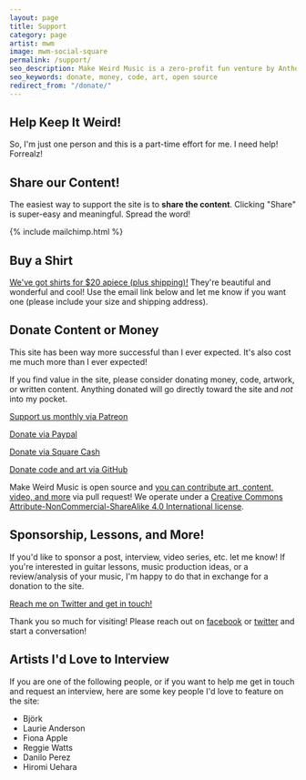 ```yaml
---
layout: page
title: Support
category: page
artist: mwm
image: mwm-social-square
permalink: /support/
seo_description: Make Weird Music is a zero-profit fun venture by Anthony Garone. It's open source and you can contribute!
seo_keywords: donate, money, code, art, open source
redirect_from: "/donate/"
---
```

## Help Keep It Weird!

So, I'm just one person and this is a part-time effort for me. I need help! Forrealz!

## Share our Content!

The easiest way to support the site is to **share the content**. Clicking "Share" is super-easy and meaningful. Spread the word!

{% include mailchimp.html %}

## Buy a Shirt

<a href="/shirts">We've got shirts for $20 apiece (plus shipping)!</a> They're beautiful and wonderful and cool! Use the email link below and let me know if you want one (please include your size and shipping address).

## Donate Content or Money

This site has been way more successful than I ever expected. It's also cost me much more than I ever expected!

If you find value in the site, please consider donating money, code, artwork, or written content. Anything donated will go directly toward the site and *not* into my pocket.

<a href="http://patreon.com/MakeWeirdMusic" class="donation-icon"><i class="fab fa-patreon"></i> Support us monthly via Patreon</a>

<a href="http://paypal.me/MakeWeirdMusic" class="donation-icon"><i class="fa fa-paypal"></i> Donate via Paypal</a>

<a class="donation-icon" href="http://cash.me/$MakeWeirdMusic"><i class="fa fa-square"></i> Donate via Square Cash</a>

<a class="donation-icon" href="http://github.com/MakeWeirdMusic"><i class="fa fa-github-square"></i> Donate code and art via GitHub</a>

Make Weird Music is open source and <a href="{{ site.data.artists.mwm.github }}">you can contribute art, content, video, and more</a> via pull request! We operate under a [Creative Commons Attribute-NonCommercial-ShareAlike 4.0 International license](http://creativecommons.org/licenses/by-nc-sa/4.0/).

## Sponsorship, Lessons, and More!

If you'd like to sponsor a post, interview, video series, etc. let me know! If you're interested in guitar lessons, music production ideas, or a review/analysis of your music, I'm happy to do that in exchange for a donation to the site.

<script type="text/javascript" language="javascript">
<!--
// Email obfuscator script 2.1 by Tim Williams, University of Arizona
// Random encryption key feature by Andrew Moulden, Site Engineering Ltd
// This code is freeware provided these four comment lines remain intact
// A wizard to generate this code is at http://www.jottings.com/obfuscator/
{ coded = "DR8ZXRM@nDYuFu3LlnyT3g.gXn"
  key = "dahAwYrvE7x4MQV2o0WTtIugiRlDZSFfL96mNK5OqkXzCG8pyj3BJU1sHbecPn"
  shift=coded.length
  link=""
  for (i=0; i<coded.length; i++) {
    if (key.indexOf(coded.charAt(i))==-1) {
      ltr = coded.charAt(i)
      link += (ltr)
    }
    else {
      ltr = (key.indexOf(coded.charAt(i))-shift+key.length) % key.length
      link += (key.charAt(ltr))
    }
  }
document.write("<a class='donation-icon' href='mailto:"+link+"'><i class='fa fa-envelope'></i> Contact me about sponsorship, lessons, etc.</a>")
}
//-->
</script><noscript><a href="{{ site.data.artists.mwm.twitter }}" class="donation-icon"><i class="fa fa-envelope"></i> Reach me on Twitter and get in touch!</a></noscript>


Thank you so much for visiting! Please reach out on [facebook](http://facebook.com/MakeWeirdMusic) or [twitter](http://twitter.com/MakeWeirdMusic) and start a conversation!

## Artists I'd Love to Interview

If you are one of the following people, or if you want to help me get in touch and request an interview, here are some key people I'd love to feature on the site:

- Björk
- Laurie Anderson
- Fiona Apple
- Reggie Watts
- Danilo Perez
- Hiromi Uehara
